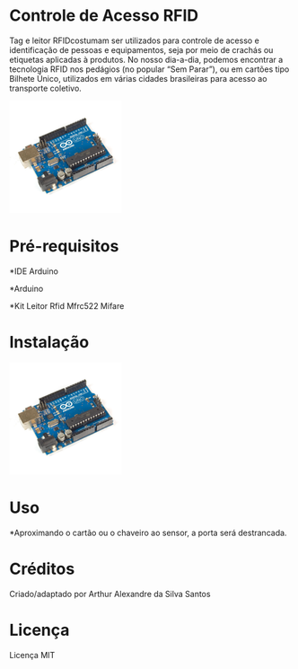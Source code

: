 # Controle de Acesso RFID
Tag e leitor RFIDcostumam ser utilizados para controle de acesso e identificação de pessoas e equipamentos, seja por meio de crachás ou etiquetas aplicadas à produtos. No nosso dia-a-dia, podemos encontrar a tecnologia RFID nos pedágios (no popular “Sem Parar”), ou em cartões tipo Bilhete Único, utilizados em várias cidades brasileiras para acesso ao transporte coletivo.

<img src="https://github.com/Arthur-Alexandre/Arduino-Uno/blob/master/images/Arduino_Uno.jpg" height="200" width="200">

# Pré-requisitos
*IDE Arduino

*Arduino

*Kit Leitor Rfid Mfrc522 Mifare

# Instalação
<img src="https://github.com/Arthur-Alexandre/Arduino-Uno/blob/master/images/Arduino_Uno.jpg" height="200" width="200">


# Uso
*Aproximando o cartão ou o chaveiro ao sensor, a porta será destrancada.

# Créditos
Criado/adaptado por Arthur Alexandre da Silva Santos 

# Licença 
Licença MIT
